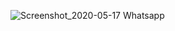 ![Screenshot_2020-05-17 Whatsapp](https://user-images.githubusercontent.com/65497909/82157844-390f3d00-985a-11ea-81f3-da4b3c903ea4.jpg)
